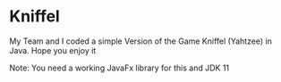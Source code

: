 # Kniffel
My Team and I coded a simple Version of the Game Kniffel (Yahtzee) in Java.
Hope you enjoy it

Note: You need a working JavaFx library for this and JDK 11
